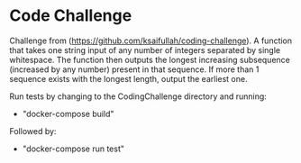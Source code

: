 # Code Challenge
Challenge from (https://github.com/ksaifullah/coding-challenge). 
A function that takes one string input of any number of integers separated by single whitespace. The function then outputs the longest increasing subsequence (increased by any number) present in that sequence. If more than 1 sequence exists with the longest length, output the earliest one.

Run tests by changing to the CodingChallenge directory and running:
  - "docker-compose build" 
 
Followed by:  

  - "docker-compose run test"
